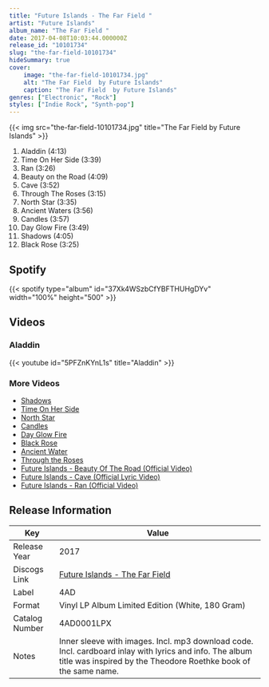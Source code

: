 ```yaml
---
title: "Future Islands - The Far Field "
artist: "Future Islands"
album_name: "The Far Field "
date: 2017-04-08T10:03:44.000000Z
release_id: "10101734"
slug: "the-far-field-10101734"
hideSummary: true
cover:
    image: "the-far-field-10101734.jpg"
    alt: "The Far Field  by Future Islands"
    caption: "The Far Field  by Future Islands"
genres: ["Electronic", "Rock"]
styles: ["Indie Rock", "Synth-pop"]
---
```


{{< img src="the-far-field-10101734.jpg" title="The Far Field  by Future Islands" >}}

<!-- section break -->

1. Aladdin (4:13)
2. Time On Her Side (3:39)
3. Ran (3:26)
4. Beauty on the Road (4:09)
5. Cave (3:52)
6. Through The Roses (3:15)
7. North Star (3:35)
8. Ancient Waters (3:56)
9. Candles (3:57)
10. Day Glow Fire (3:49)
11. Shadows (4:05)
12. Black Rose (3:25)

<!-- section break -->


## Spotify
{{< spotify type="album" id="37Xk4WSzbCfYBFTHUHgDYv" width="100%" height="500" >}}



## Videos
### Aladdin
{{< youtube id="5PFZnKYnL1s" title="Aladdin" >}}<br>

### More Videos

- [Shadows](https://www.youtube.com/watch?v=XpDbwHbQ_Ak)
- [Time On Her Side](https://www.youtube.com/watch?v=r1oGu0w5ySI)
- [North Star](https://www.youtube.com/watch?v=5oOk8j0SfoA)
- [Candles](https://www.youtube.com/watch?v=Y5FSKPpOkLo)
- [Day Glow Fire](https://www.youtube.com/watch?v=yfIC5hKRFAw)
- [Black Rose](https://www.youtube.com/watch?v=J6ivIJt3Vtg)
- [Ancient Water](https://www.youtube.com/watch?v=sUw-sF4kOI8)
- [Through the Roses](https://www.youtube.com/watch?v=gZ0TF3IzNm0)
- [Future Islands - Beauty Of The Road (Official Video)](https://www.youtube.com/watch?v=vsYHJ1ijoik)
- [Future Islands - Cave (Official Lyric Video)](https://www.youtube.com/watch?v=RGrhubD8VDg)
- [Future Islands - Ran (Official Video)](https://www.youtube.com/watch?v=MlQunle406U)


## Release Information
|  Key           | Value                                                |
| ---------------| ---------------------------------------------------- |
| Release Year   | 2017                                   |
| Discogs Link   | [Future Islands - The Far Field ](https://www.discogs.com/release/10101734-Future-Islands-The-Far-Field-) |
| Label          | 4AD |
| Format         | Vinyl LP Album Limited Edition (White, 180 Gram) |
| Catalog Number | 4AD0001LPX |
| Notes | Inner sleeve with images. Incl. mp3 download code. Incl. cardboard inlay with lyrics and info.  The album title was inspired by the Theodore Roethke book of the same name. |